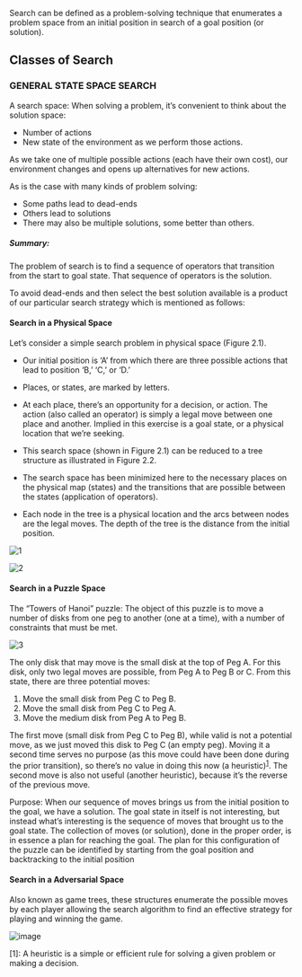 Search can be defined as a problem-solving technique that enumerates a problem space from an initial position in search
of a goal position (or solution). 

## Classes of Search

### GENERAL STATE SPACE SEARCH

A search space:  When solving a problem, it’s convenient to think about the solution space:
-	Number of actions 
-	New state of the environment as we perform those actions. 

As we take one of multiple possible actions (each have their own cost), our environment changes and opens up alternatives for new actions. 

As is the case with many kinds of problem solving:
-	Some  paths lead to dead-ends 
-	Others lead to solutions
-	There may also be multiple solutions, some better than others. 
##### Summary: 
The problem of search is to find a sequence of operators that transition from the start to goal state. 
That sequence of operators is the solution.

To avoid dead-ends and then select the best solution available is a product of our particular search strategy which is mentioned as follows:

#### Search in a Physical Space

Let’s consider a simple search problem in physical space (Figure 2.1). 

- Our initial position is ‘A’ from which there are three possible actions that lead to position ‘B,’ ‘C,’ or ‘D.’ 

- Places, or states, are marked by letters.

- At each place, there’s an opportunity for a decision, or action. The action (also called an operator) is simply a legal move between one place and another. Implied in this exercise is a goal state, or a physical location that we’re seeking.

- This search space (shown in Figure 2.1) can be reduced to a tree structure as illustrated in Figure 2.2. 

- The search space has been minimized here to the necessary places on the physical map (states) and the transitions
that are possible between the states (application of operators). 

- Each node in the tree is a physical location and the arcs between nodes are the legal moves. The depth of the tree is the distance from the initial position.

![1](https://user-images.githubusercontent.com/1982225/27413682-89681788-571a-11e7-8dbe-d7a3e7d1faa1.png)


![2](https://user-images.githubusercontent.com/1982225/27403190-2e069672-56e7-11e7-8f0b-b09934e59da6.png)

#### Search in a Puzzle Space

The “Towers of Hanoi” puzzle: 
The object of this puzzle is to move a number of disks from one peg to another (one at a time), with a number of constraints
that must be met. 

![3](https://user-images.githubusercontent.com/1982225/27381273-cfeb0268-569f-11e7-964f-f41ca6eb554c.png)


The only disk that may
move is the small disk at the top of Peg A. For this disk, only two legal moves
are possible, from Peg A to Peg B or C. From this state, there are three
potential moves:

1. Move the small disk from Peg C to Peg B.
2. Move the small disk from Peg C to Peg A.
3. Move the medium disk from Peg A to Peg B.

The first move (small disk from Peg C to Peg B), while valid is not a potential move, as we just moved this disk to Peg C (an empty peg). Moving it a second time serves no purpose (as this move could have been done during the prior transition), so there’s no value in doing this now (a heuristic)<sup>[1](#myfootnote1)</sup>. The second move is also not useful (another heuristic), because it’s the reverse of the previous move.

Purpose: When our sequence of moves brings us from the initial position to the goal, we have a solution. The goal state in itself is not interesting, but instead what’s interesting is the sequence of moves that brought us to the goal state. The collection of moves (or solution), done in the proper order, is in essence a plan for reaching the goal. The plan for this configuration of the puzzle can be identified by starting from the goal position and backtracking to the initial position

#### Search in a Adversarial Space

Also known as game trees, these structures enumerate the possible moves by each player allowing the search algorithm to find an effective strategy for playing and winning the game.

![image](https://user-images.githubusercontent.com/1982225/27416693-9e372020-572c-11e7-9a6b-a46dbb0cb61e.png)



















<a name="myfootnote1">[1]</a>: A heuristic is a simple or efficient rule for solving a given problem or making a decision.



